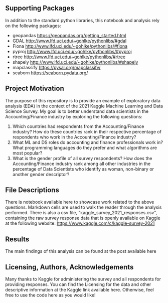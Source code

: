 ## Supporting Packages
In addition to the standard python libraries, this notebook and analysis rely on the following packages:
- geopandas https://geopandas.org/getting_started.html
- GDAL http://www.lfd.uci.edu/~gohlke/pythonlibs/#gdal
- Fiona http://www.lfd.uci.edu/~gohlke/pythonlibs/#fiona
- pyproj http://www.lfd.uci.edu/~gohlke/pythonlibs/#pyproj
- rtree http://www.lfd.uci.edu/~gohlke/pythonlibs/#rtree
- shapely http://www.lfd.uci.edu/~gohlke/pythonlibs/#shapely
- mapclassify https://pysal.org/mapclassify/
- seaborn https://seaborn.pydata.org/

## Project Motivation
The purpose of this repository is to provide an example of exploratory data analysis (EDA) in the context of the 2021 Kaggle Machine Learning and Data Science Survey. My goal is to better understand data scientists in the Accounting/Finance industry by exploring the following questions:

1. Which countries had respondents from the Accounting/Finance industry? How do these countries rank in their respective percentage of respondents who work in the Accounting/Finance industry?
2. What ML and DS roles do accounting and finance professionals work in? What programming languages do they prefer and what algorithms are most popular?
3. What is the gender profile of all survey respondents? How does the Accounting/Finance industry rank among all other industries in the percentage of Data Scientists who identify as woman, non-binary or another gender descriptor?

## File Descriptions
There is notebook available here to showcase work related to the above questions. Markdown cells are used to walk the reader through the analysis performed. There is also a csv file, "kaggle_survey_2021_responses.csv", containing the raw survey response data that is openly available on Kaggle at the following website: https://www.kaggle.com/c/kaggle-survey-2021

## Results
The main findings of this analysis can be found at the post available here

## Licensing, Authors, Acknowledgements
Many thanks to Kaggle for administering the survey and all respondents for providing responses. You can find the Licensing for the data and other descriptive information at the Kaggle link available here. Otherwise, feel free to use the code here as you would like!

